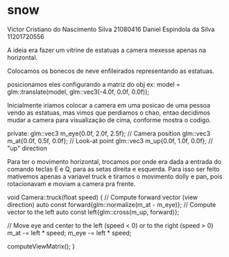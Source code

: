 # snow

Victor Cristiano do Nascimento Silva  21080416
Daniel Espindola da Silva  11201720556


A ideia era fazer um vitrine de estatuas a camera mexesse apenas na horizontal.

Colocamos os bonecos de neve enfileirados representando as estatuas.

posicionamos eles configurando a matriz do obj
ex: model = glm::translate(model, glm::vec3(-4.0f, 0.0f, 0.0f));

Inicialmente iriamos colocar a camera em uma posicao de uma pessoa vendo as estatuas, mas vimos que perdiamos o chao, entao decidimos mudar a camera para visualização de cima, conforme mostra o codigo.

private:
  glm::vec3 m_eye{0.0f, 2.0f, 2.5f}; // Camera position
  glm::vec3 m_at{0.0f, 0.5f, 0.0f};  // Look-at point
  glm::vec3 m_up{0.0f, 1.0f, 0.0f};  // "up" direction

Para ter o movimento horizontal, trocamos por onde era dada a entrada do comando teclas E e Q, para as setas direita e esquerda. Para isso ser feito mativemos apenas a variavel truck e tiramos o movimento dolly e pan, pois rotacionavam e moviam a camera pra frente.

void Camera::truck(float speed) {
  // Compute forward vector (view direction)
  auto const forward{glm::normalize(m_at - m_eye)};
  // Compute vector to the left
  auto const left{glm::cross(m_up, forward)};

  // Move eye and center to the left (speed < 0) or to the right (speed > 0)
  m_at -= left * speed;
  m_eye -= left * speed;

  computeViewMatrix();
}
